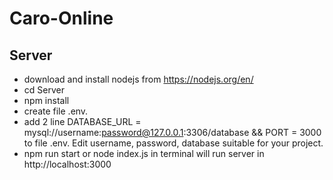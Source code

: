 # Caro-Online
## Server
+ download and install nodejs from https://nodejs.org/en/
+ cd Server
+ npm install
+ create file .env.
+ add 2 line   DATABASE_URL = mysql://username:password@127.0.0.1:3306/database && PORT = 3000
  to file .env. Edit username, password, database suitable for your project.
+ npm run start or node index.js in terminal will run server in http://localhost:3000
